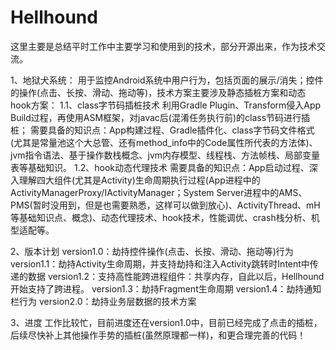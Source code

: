 # Hellhound

这里主要是总结平时工作中主要学习和使用到的技术，部分开源出来，作为技术交流。

1、地狱犬系统：
用于监控Android系统中用户行为，包括页面的展示/消失；控件的操作(点击、长按、滑动、拖动等)，技术方案主要涉及静态插桩方案和动态hook方案：
1.1、class字节码插桩技术
利用Gradle Plugin、Transform侵入App Build过程，再使用ASM框架，对javac后(混淆任务执行前)的class节码进行插桩；
需要具备的知识点：App构建过程、Gradle插件化、class字节码文件格式(尤其是常量池这个大总管、还有method_info中的Code属性所代表的方法体)、jvm指令语法、基于操作数栈概念、jvm内存模型、线程栈、方法帧栈、局部变量表等基础知识。
1.2、hook动态代理技术
需要具备的知识点：App启动过程、深入理解四大组件(尤其是Activity)生命周期执行过程(App进程中的ActivityManagerProxy/IActivityManager；System Server进程中的AMS、PMS(暂时没用到，但是也需要熟悉，这样可以做到放心)、ActivityThread、mH等基础知识点、概念)、动态代理技术、hook技术，性能调优、crash栈分析、机型适配等。


2、版本计划
version1.0：劫持控件操作(点击、长按、滑动、拖动等)行为
version1.1：劫持Activity生命周期，并支持劫持和注入Activity跳转时Intent中传递的数据
version1.2：支持高性能跨进程组件：共享内存，自此以后，Hellhound开始支持了跨进程。
version1.3：劫持Fragment生命周期
version1.4：劫持通知栏行为
version2.0：劫持业务层数据的技术方案

3、进度
工作比较忙，目前进度还在version1.0中，目前已经完成了点击的插桩，后续尽快补上其他操作手势的插桩(虽然原理都一样)，和更合理完善的代码！

